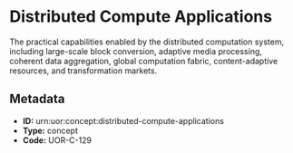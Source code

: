 # Distributed Compute Applications

The practical capabilities enabled by the distributed computation system, including large-scale block conversion, adaptive media processing, coherent data aggregation, global computation fabric, content-adaptive resources, and transformation markets.

## Metadata

- **ID:** urn:uor:concept:distributed-compute-applications
- **Type:** concept
- **Code:** UOR-C-129
